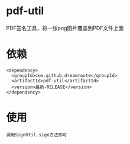 # pdf-util
PDF签名工具，将一张png图片覆盖到PDF文件上面
# 依赖
```
<dependency>
  <groupId>com.github.dreamroute</groupId>
  <artifactId>pdf-util</artifactId>
  <version>最新-RELEASE</version>
</dependency>
```

# 使用
```
调用SignUtil.sign方法即可
```
